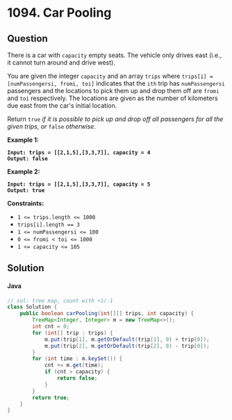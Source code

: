 # 1094. Car Pooling

## Question

There is a car with `capacity` empty seats. The vehicle only drives east (i.e., it cannot turn around and drive west).

You are given the integer `capacity` and an array `trips` where `trips[i] = [numPassengersi, fromi, toi]` indicates that the `ith` trip has `numPassengersi` passengers and the locations to pick them up and drop them off are `fromi` and `toi` respectively. The locations are given as the number of kilometers due east from the car's initial location.

Return `true` _if it is possible to pick up and drop off all passengers for all the given trips, or_ `false` _otherwise_.

**Example 1:**

<pre><code><strong>Input: trips = [[2,1,5],[3,3,7]], capacity = 4
</strong><strong>Output: false
</strong></code></pre>

**Example 2:**

<pre><code><strong>Input: trips = [[2,1,5],[3,3,7]], capacity = 5
</strong><strong>Output: true
</strong></code></pre>

**Constraints:**

* `1 <= trips.length <= 1000`
* `trips[i].length == 3`
* `1 <= numPassengersi <= 100`
* `0 <= fromi < toi <= 1000`
* `1 <= capacity <= 105`

## Solution

#### Java

```java
// sol: tree map, count with +1/-1
class Solution {
    public boolean carPooling(int[][] trips, int capacity) {
        TreeMap<Integer, Integer> m = new TreeMap<>();
        int cnt = 0;
        for (int[] trip : trips) {
            m.put(trip[1], m.getOrDefault(trip[1], 0) + trip[0]);
            m.put(trip[2], m.getOrDefault(trip[2], 0) - trip[0]);
        }
        for (int time : m.keySet()) {
            cnt += m.get(time);
            if (cnt > capacity) {
                return false;
            }
        }
        return true;
    }
}
```
